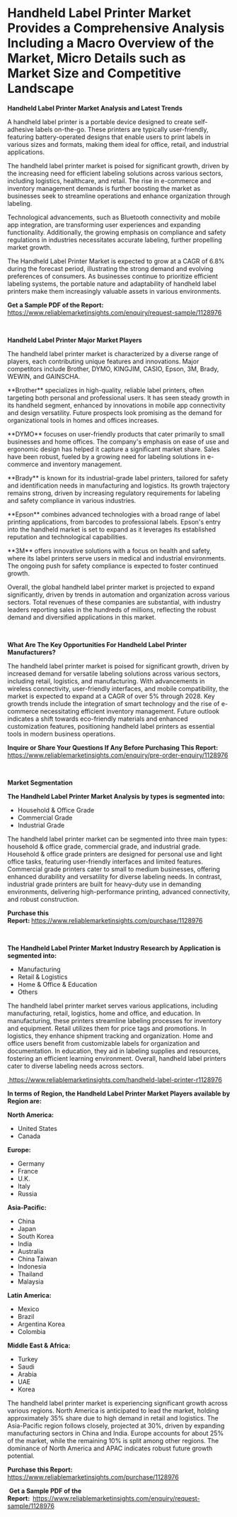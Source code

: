 <p><h1>Handheld Label Printer Market Provides a Comprehensive Analysis Including a Macro Overview of the Market, Micro Details such as Market Size and Competitive Landscape</h1></p><p><strong>Handheld Label Printer Market Analysis and Latest Trends</strong></p>
<p><p>A handheld label printer is a portable device designed to create self-adhesive labels on-the-go. These printers are typically user-friendly, featuring battery-operated designs that enable users to print labels in various sizes and formats, making them ideal for office, retail, and industrial applications.</p><p>The handheld label printer market is poised for significant growth, driven by the increasing need for efficient labeling solutions across various sectors, including logistics, healthcare, and retail. The rise in e-commerce and inventory management demands is further boosting the market as businesses seek to streamline operations and enhance organization through labeling. </p><p>Technological advancements, such as Bluetooth connectivity and mobile app integration, are transforming user experiences and expanding functionality. Additionally, the growing emphasis on compliance and safety regulations in industries necessitates accurate labeling, further propelling market growth. </p><p>The Handheld Label Printer Market is expected to grow at a CAGR of 6.8% during the forecast period, illustrating the strong demand and evolving preferences of consumers. As businesses continue to prioritize efficient labeling systems, the portable nature and adaptability of handheld label printers make them increasingly valuable assets in various environments.</p></p>
<p><strong>Get a Sample PDF of the Report:&nbsp;</strong> <a href="https://www.reliablemarketinsights.com/enquiry/request-sample/1128976?utm_campaign=3058&utm_medium=2&utm_source=Github&utm_content=ia&utm_term=15042025&utm_id=handheld-label-printer">https://www.reliablemarketinsights.com/enquiry/request-sample/1128976</a></p>
<p>&nbsp;</p>
<p><strong>Handheld Label Printer Major Market Players</strong></p>
<p><p>The handheld label printer market is characterized by a diverse range of players, each contributing unique features and innovations. Major competitors include Brother, DYMO, KINGJIM, CASIO, Epson, 3M, Brady, WEWIN, and GAINSCHA.</p><p>**Brother** specializes in high-quality, reliable label printers, often targeting both personal and professional users. It has seen steady growth in its handheld segment, enhanced by innovations in mobile app connectivity and design versatility. Future prospects look promising as the demand for organizational tools in homes and offices increases.</p><p>**DYMO** focuses on user-friendly products that cater primarily to small businesses and home offices. The company's emphasis on ease of use and ergonomic design has helped it capture a significant market share. Sales have been robust, fueled by a growing need for labeling solutions in e-commerce and inventory management.</p><p>**Brady** is known for its industrial-grade label printers, tailored for safety and identification needs in manufacturing and logistics. Its growth trajectory remains strong, driven by increasing regulatory requirements for labeling and safety compliance in various industries.</p><p>**Epson** combines advanced technologies with a broad range of label printing applications, from barcodes to professional labels. Epson's entry into the handheld market is set to expand as it leverages its established reputation and technological capabilities.</p><p>**3M** offers innovative solutions with a focus on health and safety, where its label printers serve users in medical and industrial environments. The ongoing push for safety compliance is expected to foster continued growth.</p><p>Overall, the global handheld label printer market is projected to expand significantly, driven by trends in automation and organization across various sectors. Total revenues of these companies are substantial, with industry leaders reporting sales in the hundreds of millions, reflecting the robust demand and diversified applications in this market.</p></p>
<p>&nbsp;</p>
<p><strong>What Are The Key Opportunities For Handheld Label Printer Manufacturers?</strong></p>
<p><p>The handheld label printer market is poised for significant growth, driven by increased demand for versatile labeling solutions across various sectors, including retail, logistics, and manufacturing. With advancements in wireless connectivity, user-friendly interfaces, and mobile compatibility, the market is expected to expand at a CAGR of over 5% through 2028. Key growth trends include the integration of smart technology and the rise of e-commerce necessitating efficient inventory management. Future outlook indicates a shift towards eco-friendly materials and enhanced customization features, positioning handheld label printers as essential tools in modern business operations.</p></p>
<p><strong>Inquire or Share Your Questions If Any Before Purchasing This Report:</strong> <a href="https://www.reliablemarketinsights.com/enquiry/pre-order-enquiry/1128976?utm_campaign=3058&utm_medium=2&utm_source=Github&utm_content=ia&utm_term=15042025&utm_id=handheld-label-printer">https://www.reliablemarketinsights.com/enquiry/pre-order-enquiry/1128976</a></p>
<p>&nbsp;</p>
<p><strong>Market Segmentation</strong></p>
<p><strong>The Handheld Label Printer Market Analysis by types is segmented into:</strong></p>
<p><ul><li>Household & Office Grade</li><li>Commercial Grade</li><li>Industrial Grade</li></ul></p>
<p><p>The handheld label printer market can be segmented into three main types: household & office grade, commercial grade, and industrial grade. Household & office grade printers are designed for personal use and light office tasks, featuring user-friendly interfaces and limited features. Commercial grade printers cater to small to medium businesses, offering enhanced durability and versatility for diverse labeling needs. In contrast, industrial grade printers are built for heavy-duty use in demanding environments, delivering high-performance printing, advanced connectivity, and robust construction.</p></p>
<p><strong>Purchase this Report:&nbsp;</strong><a href="https://www.reliablemarketinsights.com/purchase/1128976?utm_campaign=3058&utm_medium=2&utm_source=Github&utm_content=ia&utm_term=15042025&utm_id=handheld-label-printer">https://www.reliablemarketinsights.com/purchase/1128976</a></p>
<p>&nbsp;</p>
<p><strong>The Handheld Label Printer Market Industry Research by Application is segmented into:</strong></p>
<p><ul><li>Manufacturing</li><li>Retail & Logistics</li><li>Home & Office & Education</li><li>Others</li></ul></p>
<p><p>The handheld label printer market serves various applications, including manufacturing, retail, logistics, home and office, and education. In manufacturing, these printers streamline labeling processes for inventory and equipment. Retail utilizes them for price tags and promotions. In logistics, they enhance shipment tracking and organization. Home and office users benefit from customizable labels for organization and documentation. In education, they aid in labeling supplies and resources, fostering an efficient learning environment. Overall, handheld label printers cater to diverse labeling needs across sectors.</p></p>
<p><a href="https://www.reliablemarketinsights.com/handheld-label-printer-r1128976?utm_campaign=3058&utm_medium=2&utm_source=Github&utm_content=ia&utm_term=15042025&utm_id=handheld-label-printer">&nbsp;https://www.reliablemarketinsights.com/handheld-label-printer-r1128976</a></p>
<p><strong>In terms of Region, the Handheld Label Printer Market Players available by Region are:</strong></p>
<p>
    <p> <strong> North America: </strong>
        <ul>
            <li>United States</li>
            <li>Canada</li>
        </ul>
        </p> 
    <p> <strong> Europe: </strong>
        <ul>
            <li>Germany</li>
            <li>France</li>
            <li>U.K.</li>
            <li>Italy</li>
            <li>Russia</li>
        </ul>
        </p> 
    <p> <strong> Asia-Pacific: </strong>
        <ul>
            <li>China</li>
            <li>Japan</li>
            <li>South Korea</li>
            <li>India</li>
            <li>Australia</li>
            <li>China Taiwan</li>
            <li>Indonesia</li>
            <li>Thailand</li>
            <li>Malaysia</li>
        </ul>
        </p> 
    <p> <strong> Latin America: </strong>
        <ul>
            <li>Mexico</li>
            <li>Brazil</li>
            <li>Argentina Korea</li>
            <li>Colombia</li>
        </ul>
        </p> 
    <p> <strong> Middle East & Africa: </strong>
        <ul>
            <li>Turkey</li>
            <li>Saudi</li>
            <li>Arabia</li>
            <li>UAE</li>
            <li>Korea</li>
        </ul>
    </p>
    </p>
<p><p>The handheld label printer market is experiencing significant growth across various regions. North America is anticipated to lead the market, holding approximately 35% share due to high demand in retail and logistics. The Asia-Pacific region follows closely, projected at 30%, driven by expanding manufacturing sectors in China and India. Europe accounts for about 25% of the market, while the remaining 10% is split among other regions. The dominance of North America and APAC indicates robust future growth potential.</p></p>
<p><strong>Purchase this Report: </strong><a href="https://www.reliablemarketinsights.com/purchase/1128976?utm_campaign=3058&utm_medium=2&utm_source=Github&utm_content=ia&utm_term=15042025&utm_id=handheld-label-printer">https://www.reliablemarketinsights.com/purchase/1128976</a></p>
<p>&nbsp;<strong>Get a Sample PDF of the Report:&nbsp;&nbsp;</strong><a href="https://www.reliablemarketinsights.com/enquiry/request-sample/1128976?utm_campaign=3058&utm_medium=2&utm_source=Github&utm_content=ia&utm_term=15042025&utm_id=handheld-label-printer">https://www.reliablemarketinsights.com/enquiry/request-sample/1128976</a></p>
<p><strong></strong></p>
<p><p></p><p></p><p></p></p>